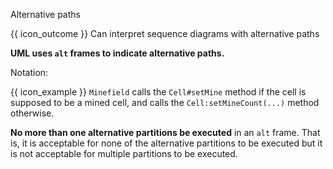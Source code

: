 <span id="title">Alternative paths</span>

<span id="prereqs"></span>

<span id="outcomes">{{ icon_outcome }} Can interpret sequence diagrams with alternative paths</span>

<div id="body">

**UML uses `alt` frames to indicate alternative paths.**

Notation:

<pic src="{{baseUrl}}/uml/sequenceDiagrams/alternativePaths/images/notation.png" height="100" />
<p/>

<box>

{{ icon_example }} `Minefield` calls the `Cell#setMine` method if the cell is supposed to be a mined cell, and calls the `Cell:setMineCount(...)` method otherwise.

<pic src="{{baseUrl}}/uml/sequenceDiagrams/alternativePaths/images/minefieldCell.png" height="180" />
<p/>

</box>

**No more than one alternative partitions be executed** in an `alt` frame. That is, it is acceptable for none of the alternative partitions to be executed but it is not acceptable for multiple partitions to be executed.

</div>

<div id="extras">
</div>
